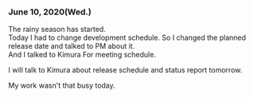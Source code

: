 ### June 10, 2020(Wed.)

The rainy season has started.  
Today I had to change development schedule. So I changed the planned release date and talked to PM about it.  
And I talked to Kimura For meeting schedule.    

I will talk to Kimura about release schedule and status report tomorrow.  

My work wasn't that busy today.
